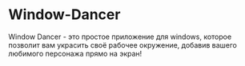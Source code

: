 # Window-Dancer
Window Dancer - это простое приложение для windows, которое позволит вам украсить своё рабочее окружение, добавив вашего любимого персонажа прямо на экран!
